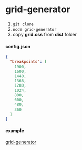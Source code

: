 # grid-generator

1) ```git clone```
2) ```node grid-generator```
3) copy **grid.css** from **dist** folder

#### config.json
```json
{
  "breakpoints": [
    1900,
    1600,
    1440,
    1366,
    1280,
    1024,
    800,
    600,
    480,
    360
  ]
}
```

#### example

[grid-generator](https://vadimjoy.github.io/grid-generator/)